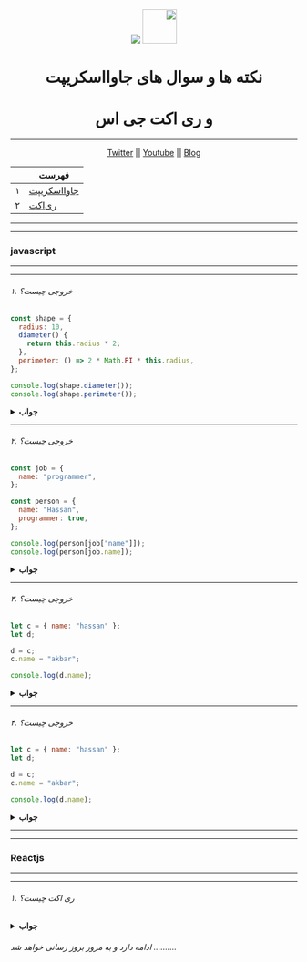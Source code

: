 <div align="center" dir="rtl">
  <img height="60" src="https://img.icons8.com/color/344/javascript.png">
  <img src="https://img.icons8.com/nolan/64/react-native.png"/>
  <h1>نکته ها و سوال های جاوااسکریپت </h1>
  <h1> و ری اکت جی اس</h1>

---

<a href="https://twitter.com/HoomanAmini">Twitter</a>
|| <a href="youtube.com/c/hoomanamini">Youtube</a>
|| <a href="https://virgool.io/@amini.hooman">Blog</a>

</div>

|     | فهرست                                                                      |
| --- | -------------------------------------------------------------------------- |
| ۱   | [جاوااسکریپت](#what-is-react)                                              |
| ۲   | [ری‌اکت](#%DB%B1-%D8%B1%DB%8C-%D8%A7%DA%A9%D8%AA-%DA%86%DB%8C%D8%B3%D8%AA) |

---

---

### javascript

---

---

###### ۱. خروجی چیست؟

```javascript
const shape = {
  radius: 10,
  diameter() {
    return this.radius * 2;
  },
  perimeter: () => 2 * Math.PI * this.radius,
};

console.log(shape.diameter());
console.log(shape.perimeter());
```

<details><summary><b>جواب</b></summary>
<p>

### 20

### NAN

<div dir="rtl">
توضیح : همانطور که می بینید مقدار ‍‍‍diameter‍  یک فانکشن معمولی است
و مقدار perimeter یک arrow فانکش است

در فانکشن معمولی کلمه کلیدی ‍`this` به آبجکت shape اشاره می کند
اما در arrow فانکشن به آبجکت window اشاره دارد که در آن radius وجود ندارد

</div>
</p>
</details>

---

###### ۲. خروجی چیست؟

```javascript
const job = {
  name: "programmer",
};

const person = {
  name: "Hassan",
  programmer: true,
};

console.log(person[job["name"]]);
console.log(person[job.name]);
```

<details><summary><b>جواب</b></summary>
<p>

### true

### true

</p>
</details>

---

###### ۳. خروجی چیست؟

```javascript
let c = { name: "hassan" };
let d;

d = c;
c.name = "akbar";

console.log(d.name);
```

<details><summary><b>جواب</b></summary>
<p>

### akbar

<div dir="rtl">
در جاوااسکریپت تمام آبجکت ها با ریفرنس ذخیره می شوند لذا یک آبجکت را مساوی آبجکت دیگر قرار می دهیم در فضای حافظه به یک مکان اشاره دارند
</div>

</p>
</details>

---

###### ۴. خروجی چیست؟

```javascript
let c = { name: "hassan" };
let d;

d = c;
c.name = "akbar";

console.log(d.name);
```

<details><summary><b>جواب</b></summary>
<p>

### akbar

<div dir="rtl">
در جاوااسکریپت تمام آبجکت ها با ریفرنس ذخیره می شوند لذا یک آبجکت را مساوی آبجکت دیگر قرار می دهیم در فضای حافظه به یک مکان اشاره دارند
</div>

</p>
</details>

---

---

### Reactjs

---

---

###### ۱. ری اکت چیست؟

<details><summary><b>جواب</b></summary>
<p>

<div dir="rtl">
ری اکت یک کتابخانه فرانت اند اوپن سورس جاوااسکریپت است که برای ساخت رابط کاربری خصوصا برای اپلکیشن های تک صفه ای بکار می رود.

ری اکت در فیسبوک در سال ۲۰۱۱ ایجاد شد و تا به امروز در حال گسترش است

</div>
</p>
</details>

###### ادامه دارد و به مرور بروز رسانی خواهد شد ..........
